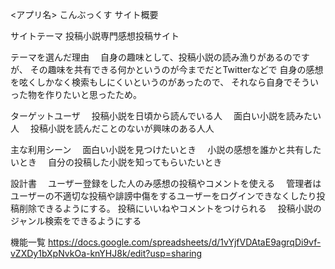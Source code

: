 <アプリ名> こんぶっくす サイト概要

サイトテーマ 投稿小説専門感想投稿サイト

テーマを選んだ理由 　自身の趣味として、投稿小説の読み漁りがあるのですが、 その趣味を共有できる何かというのが今までだとTwitterなどで 自身の感想を呟くしかなく検索もしにくいというのがあったので、 それなら自身でそういった物を作りたいと思ったため。

ターゲットユーザ 　投稿小説を日頃から読んでいる人 　面白い小説を読みたい人 　投稿小説を読んだことのないが興味のある人人

主な利用シーン 　面白い小説を見つけたいとき 　小説の感想を誰かと共有したいとき 　自分の投稿した小説を知ってもらいたいとき

設計書 　ユーザー登録をした人のみ感想の投稿やコメントを使える 　管理者はユーザーの不適切な投稿や誹謗中傷をするユーザーをログインできなくしたり投稿削除できるようにする。
投稿にいいねやコメントをつけられる 　投稿小説のジャンル検索をできるようにする

機能一覧
https://docs.google.com/spreadsheets/d/1vYjfVDAtaE9agrqDi9vf-vZXDy1bXpNvkOa-knYHJ8k/edit?usp=sharing
